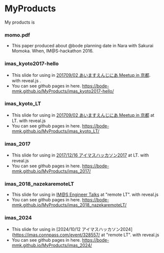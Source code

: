 # MyProducts
My products is

### momo.pdf
- This paper produced about @bode planning date in Nara with Sakurai Momoka. When, IM@S-hackathon 2016.

### imas_kyoto2017-hello
- This slide for using in [201709/02 あいますえんじにあ Meetup in 京都](https://imas.connpass.com/event/64177/). with reveal.js .
- You can see github pages in here. https://bode-mmk.github.io/MyProducts/imas_kyoto2017-hello/

### imas_kyoto_LT
- This slide for using in [201709/02 あいますえんじにあ Meetup in 京都](https://imas.connpass.com/event/64177/) at LT. with reveal.js 
- You can see github pages in here. https://bode-mmk.github.io/MyProducts/imas_kyoto_LT/

### imas_2017
- This slide for using in [2017/12/16 アイマスハッカソン2017](https://imas.connpass.com/event/70592/) at LT. with reveal.js
- You can see github pages in here. https://bode-mmk.github.io/MyProducts/imas_2017/

### imas_2018_nazekaremoteLT
- This slide for using in [IM@S Engineer Talks](https://imas.connpass.com/event/90996/) at "remote LT". with reveal.js
- You can see github pages in here. https://bode-mmk.github.io/MyProducts/imas_2018_nazekaremoteLT/

### imas_2024
- This slide for using in [2024/10/12 アイマスハッカソン2024](https://imas.connpass.com/event/328557/ at "remote LT". with reveal.js
- You can see github pages in here. https://bode-mmk.github.io/MyProducts/imas_2024/